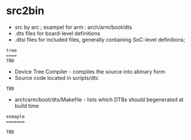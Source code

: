 # src2bin

* src by arc ; exampel for arm : arch/arm/boot/dts
* .dts files for board-level definitions 
* .dtsi files for included files, generally containing SoC-level definitions;

```
tree
====
TBD
```

* Device Tree Compiler - compiles the source into abinary form
* Source code located in scripts/dtc

```
TBD
```

* arch/arm/boot/dts/Makefile - lists which DTBs should begenerated at build time

```
exmaple
=======

TBD
```


